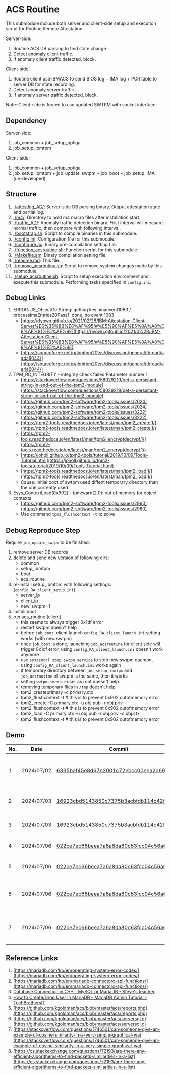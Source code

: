 # ACS Routine

This submodule include both server and client-side setup and execution script for Routine Remote Attestation.

Server-side:
1. Routine ACS DB parsing to find state change.
2. Detect anomaly client traffic.
3. If anomaly client traffic detected, block.

Client-side:
1. Routine client use IBMACS to send BIOS log + IMA log + PCR table to server DB for state recording.
2. Detect anomaly server traffic.
3. If anomaly server traffic detected, block.

Note: Client-side is forced to use updated SWTPM with socket interface

## Dependency

Server-side:
1. job_common + job_setup_optiga
2. job_setup_ibmtpm

Client-side:
1. job_common + job_setup_optiga
2. job_setup_ibmtpm + job_update_swtpm + job_boot + job_setup_IMA (un-developed)

## Structure

1. [./attestlog_AD/](./attestlog_AD/): Server-side DB parsing binary. Output attestation state and partial log.
2. [./m4/](./m4/): Directory to hold m4 macro files after installation start.
3. [./traffic_AD/](./traffic_AD/): Anomaly traffic detection binary. First interval will measure normal traffic, then compare with following interval.
4. [./bootstrap.sh](./bootstrap.sh): Script to compile binaries in this submodule.
5. [./config.ini](./config.ini): Configuration file for this submodule.
6. [./configure.ac](./configure.ac): Binary pre-compilation setting file.
7. [./function_acsroutine.sh](./function_acsroutine.sh): Function script for this submodule.
8. [./Makefile.am](./Makefile.am): Binary compilation setting file.
9. [./readme.md](./readme.md): This file.
10. [./remove_acsroutine.sh](./remove_acsroutine.sh): Script to remove system changes made by this submodule.
11. [./setup_acsroutine.sh](./setup_acsroutine.sh): Script to setup execution environment and execute this submodule. Performing tasks specified in `config.ini`.

## Debug Links

1. ERROR: JS_ObjectGetString: getting key: imaevent1083 / processImaEntries20Pass1: done, no event 1083
    - [https://rlyown.github.io/2021/02/28/IBM-Attestation-Client-Server%E6%B5%8B%E8%AF%95/#%E5%90%AF%E5%8A%A8%E8%AF%81%E5%AE%9E](https://rlyown.github.io/2021/02/28/IBM-Attestation-Client-Server%E6%B5%8B%E8%AF%95/#%E5%90%AF%E5%8A%A8%E8%AF%81%E5%AE%9E)
    - [https://sourceforge.net/p/ibmtpm20tss/discussion/general/thread/aa4a6044/](https://sourceforge.net/p/ibmtpm20tss/discussion/general/thread/aa4a6044/)
2. TPM_RC_INTEGRITY - integrity check failed Patameter number 1
    - [https://stackoverflow.com/questions/58029219/get-a-persistant-string-in-and-out-of-the-tpm2-module](https://stackoverflow.com/questions/58029219/get-a-persistant-string-in-and-out-of-the-tpm2-module)
    - [https://github.com/tpm2-software/tpm2-tools/issues/2024](https://github.com/tpm2-software/tpm2-tools/issues/2024)
    - [https://github.com/tpm2-software/tpm2-tools/issues/3222](https://github.com/tpm2-software/tpm2-tools/issues/3222)
    - [https://tpm2-tools.readthedocs.io/en/latest/man/tpm2_create.1/](https://tpm2-tools.readthedocs.io/en/latest/man/tpm2_create.1/)
    - [https://tpm2-tools.readthedocs.io/en/latest/man/tpm2_encryptdecrypt.1/](https://tpm2-tools.readthedocs.io/en/latest/man/tpm2_encryptdecrypt.1/)
    - [https://joholl.github.io/tpm2-tools/tutorial/2019/10/09/Tools-Tutorial.html](https://joholl.github.io/tpm2-tools/tutorial/2019/10/09/Tools-Tutorial.html)
    - [https://tpm2-tools.readthedocs.io/en/latest/man/tpm2_load.1/](https://tpm2-tools.readthedocs.io/en/latest/man/tpm2_load.1/)
    - Cause: Initial boot of swtpm used diffent temporary directory than the one currently used
3. Esys_ContextLoad(0x902) - tpm:warn(2.0): out of memory for object contexts
    - [https://github.com/tpm2-software/tpm2-tools/issues/2960](https://github.com/tpm2-software/tpm2-tools/issues/2960)
    - Use command `tpm2_flushcontext -t` to solve

## Debug Reproduce Step

Require `job_update_swtpm` to be finished.

1. remove server DB records
2. delete and send new version of following dirs:
    - common
    - setup_ibmtpm
    - boot
    - acs_routine
3. re-install setup_ibmtpm with following settings: (`config_RA_client_setup.ini`)
    - server_ip
    - client_ip
    - new_swtpm=1
4. install boot
5. run acs_routine (client)
    - this seems to always trigger 0x1df error
    - restart swtpm doesn't help
    - before `job_boot`, client launch `config_RA_client_launch.ini` setting works (with new swtpm)
    - once `job_boot` is done, launching `job_acsroutine` for client side will trigger 0x1df error, using `config_RA_client_launch.ini` doesn't work anymore
    - use `systemctl stop swtpm.service` to stop new swtpm daemon, using `config_RA_client_launch.ini` works again
    - if temporary directory between `job_setup_ibmtpm` and `job_acsroutine` of swtpm is the same, then it works
    - setting `swtpm.service` user as root doesn't help
    - removing temporary files in `/tmp` doesn't help
    - tpm2_createprimary -c primary.ctx
    - tpm2_flushcontext -t # this is to prevent 0x902 outofmemory error
    - tpm2_create -C primary.ctx -u obj.pub -r obj.priv
    - tpm2_flushcontext -t # this is to prevent 0x902 outofmemory error
    - tpm2_load -C primary.ctx -u obj.pub -r obj.priv -c obj.ctx
    - tpm2_flushcontext -t # this is to prevent 0x902 outofmemory error

## Demo

| No. | Date       | Commit                                                                                                                                               | Detail                                                                             | Demo Video URL                                               |
| -   | -          | -                                                                                                                                                    | -                                                                                  | -                                                            |
| 1   | 2024/07/02 | [6335baf45e8d67e2001c72ebcc00eea2d6928cc7](https://github.com/CYCU-AIoT-System-Lab/TPM_Sharing_Scheme/tree/6335baf45e8d67e2001c72ebcc00eea2d6928cc7) | Ubuntu 18.04 VM, job_common, job_setup_optiga, job_setup_ibmtpm, job_update_swtpm. | [https://youtu.be/UyiN50dHs7s](https://youtu.be/UyiN50dHs7s) |
| 2   | 2024/07/03 | [16923cbd5143850c7375b3acbfdb114c42fd837f](https://github.com/CYCU-AIoT-System-Lab/TPM_Sharing_Scheme/tree/16923cbd5143850c7375b3acbfdb114c42fd837f) | DB AD agent captured successful attestation result.                                | [https://youtu.be/TxwI3Lx93Tc](https://youtu.be/TxwI3Lx93Tc) |
| 3   | 2024/07/03 | [16923cbd5143850c7375b3acbfdb114c42fd837f](https://github.com/CYCU-AIoT-System-Lab/TPM_Sharing_Scheme/tree/16923cbd5143850c7375b3acbfdb114c42fd837f) | DB AD agent captured failed attestation result.                                    | [https://youtu.be/A1Qx6gCD8ew](https://youtu.be/A1Qx6gCD8ew) |
| 4   | 2024/07/06 | [022ce7ec66beea7a6a8da80c63fcc04c56a64491](https://github.com/CYCU-AIoT-System-Lab/TPM_Sharing_Scheme/tree/022ce7ec66beea7a6a8da80c63fcc04c56a64491) | Traffic AD agent detect anomaly traffic.                                           | [https://youtu.be/Q55ym9uF30A](https://youtu.be/Q55ym9uF30A) |
| 5   | 2024/07/06 | [022ce7ec66beea7a6a8da80c63fcc04c56a64491](https://github.com/CYCU-AIoT-System-Lab/TPM_Sharing_Scheme/tree/022ce7ec66beea7a6a8da80c63fcc04c56a64491) | Traffic AD agent received simulated signal.                                        | [https://youtu.be/-pSbQRL8ijk](https://youtu.be/-pSbQRL8ijk) |
| 6   | 2024/07/06 | [022ce7ec66beea7a6a8da80c63fcc04c56a64491](https://github.com/CYCU-AIoT-System-Lab/TPM_Sharing_Scheme/tree/022ce7ec66beea7a6a8da80c63fcc04c56a64491) | ACS Routine detects attestation anomaly and isolates the client node.              | [https://youtu.be/--U3S5v_xgw](https://youtu.be/--U3S5v_xgw) |
| 7   | 2024/07/06 | [022ce7ec66beea7a6a8da80c63fcc04c56a64491](https://github.com/CYCU-AIoT-System-Lab/TPM_Sharing_Scheme/tree/022ce7ec66beea7a6a8da80c63fcc04c56a64491) | ACS Routine detects traffic anomaly and isolates the client node.                  | [https://youtu.be/bCJfk8Z3E88](https://youtu.be/bCJfk8Z3E88) |

## Reference Links

1. [https://mariadb.com/kb/en/operating-system-error-codes/](https://mariadb.com/kb/en/operating-system-error-codes/)
2. [https://mariadb.com/kb/en/mariadb-connectorc-api-functions/](https://mariadb.com/kb/en/mariadb-connectorc-api-functions/)
3. [Database Connection in C++ - MySQL or MariaDB - Steve's teacher](https://youtu.be/cSZvq7Kv6_0?si=PYCB_hs1MV6GNnMt)
4. [How to Create/Drop User in MariaDB - MariaDB Admin Tutorial - TechBrothersIT](https://youtu.be/MI4590v1QoU?si=SHSjoOksfvoxqAwQ)
5. [https://github.com/kgoldman/acs/blob/master/acs/reports.php](https://github.com/kgoldman/acs/blob/master/acs/reports.php)
6. [https://github.com/kgoldman/acs/blob/master/acs/serversql.c](https://github.com/kgoldman/acs/blob/master/acs/serversql.c)
7. [https://stackoverflow.com/questions/1746501/can-someone-give-an-example-of-cosine-similarity-in-a-very-simple-graphical-wa](https://stackoverflow.com/questions/1746501/can-someone-give-an-example-of-cosine-similarity-in-a-very-simple-graphical-wa)
8. [https://cs.stackexchange.com/questions/72193/are-there-any-efficient-algorithems-to-find-packets-similarities-in-a-list](https://cs.stackexchange.com/questions/72193/are-there-any-efficient-algorithems-to-find-packets-similarities-in-a-list)
